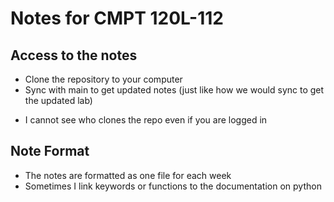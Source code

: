 # Notes for CMPT 120L-112

## Access to the notes
- Clone the repository to your computer
- Sync with main to get updated notes (just like how we would sync to get the updated lab)
* I cannot see who clones the repo even if you are logged in

## Note Format
- The notes are formatted as one file for each week
- Sometimes I link keywords or functions to the documentation on python
